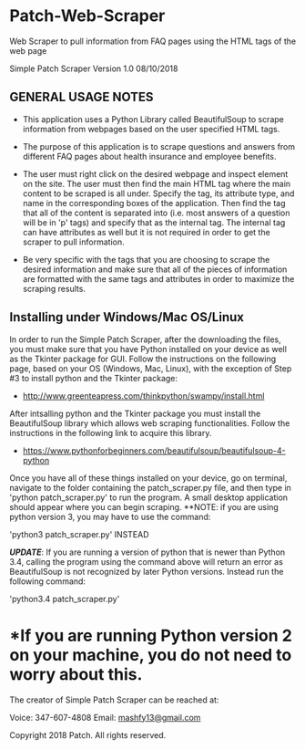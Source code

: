 # Patch-Web-Scraper
Web Scraper to pull information from FAQ pages using the HTML tags of the web page 

Simple Patch Scraper Version 1.0 08/10/2018

GENERAL USAGE NOTES
--------------------------------------------------------------------------

- This application uses a Python Library called BeautifulSoup to 
  scrape information from webpages based on the user specified 
  HTML tags. 
  
- The purpose of this application is to scrape questions and answers
  from different FAQ pages about health insurance and employee benefits.
  
- The user must right click on the desired webpage and inspect element 
  on the site. The user must then find the main HTML tag where the main
  content to be scraped is all under. Specify the tag, its attribute type, 
  and name in the corresponding boxes of the application. Then find the 
  tag that all of the content is separated into (i.e. most answers of a 
  question will be in 'p' tags) and specify that as the internal tag. 
  The internal tag can have attributes as well but it is not required 
  in order to get the scraper to pull information. 
  
- Be very specific with the tags that you are choosing to scrape the 
  desired information and make sure that all of the pieces of 
  information are formatted with the same tags and attributes in order to 
  maximize the scraping results. 
  
Installing under Windows/Mac OS/Linux 
---------------------------------------------------------------------------
In order to run the Simple Patch Scraper, after the downloading the files,
you must make sure that you have Python installed on your device as well as
the Tkinter package for GUI. Follow the instructions on the following page, 
based on your OS (Windows, Mac, Linux), with the exception of Step #3 to 
install python and the Tkinter package:  
- http://www.greenteapress.com/thinkpython/swampy/install.html

After intsalling python and the Tkinter package you must install the 
BeautifulSoup library which allows web scraping functionalities. Follow the 
instructions in the following link to acquire this library. 
- https://www.pythonforbeginners.com/beautifulsoup/beautifulsoup-4-python

Once you have all of these things installed on your device, go on terminal, 
navigate to the folder containing the patch_scraper.py file, and then type 
in 'python patch_scraper.py' to run the program. A small desktop application
should appear where you can begin scraping. 
**NOTE: if you are using python version 3, you may have to use the command:
  
  'python3 patch_scraper.py' INSTEAD

***UPDATE***: If you are running a version of python that is newer than Python 3.4, 
		calling the program using the command above will return an error as 
   		BeautifulSoup is not recognized by later Python versions. Instead run the 
   		following command: 
   
   'python3.4 patch_scraper.py' 
   
   *If you are running Python version 2 on your machine, you do not need to 
    worry about this.
===========================================================================

The creator of Simple Patch Scraper can be reached at: 

Voice: 347-607-4808
Email: mashfy13@gmail.com

Copyright 2018 Patch. All rights reserved. 
